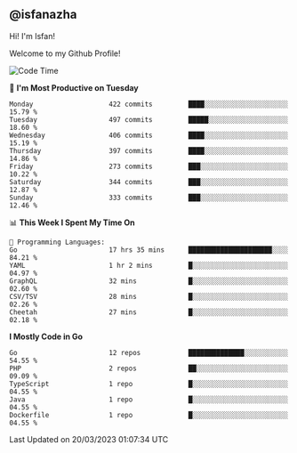 ## @isfanazha

Hi! I'm Isfan!

Welcome to my Github Profile!

<!--START_SECTION:waka-->
![Code Time](http://img.shields.io/badge/Code%20Time-2%2C453%20hrs%201%20min-blue)

📅 **I'm Most Productive on Tuesday** 

```text
Monday                   422 commits         ████░░░░░░░░░░░░░░░░░░░░░   15.79 % 
Tuesday                  497 commits         █████░░░░░░░░░░░░░░░░░░░░   18.60 % 
Wednesday                406 commits         ████░░░░░░░░░░░░░░░░░░░░░   15.19 % 
Thursday                 397 commits         ████░░░░░░░░░░░░░░░░░░░░░   14.86 % 
Friday                   273 commits         ███░░░░░░░░░░░░░░░░░░░░░░   10.22 % 
Saturday                 344 commits         ███░░░░░░░░░░░░░░░░░░░░░░   12.87 % 
Sunday                   333 commits         ███░░░░░░░░░░░░░░░░░░░░░░   12.46 % 
```


📊 **This Week I Spent My Time On** 

```text
💬 Programming Languages: 
Go                       17 hrs 35 mins      █████████████████████░░░░   84.21 % 
YAML                     1 hr 2 mins         █░░░░░░░░░░░░░░░░░░░░░░░░   04.97 % 
GraphQL                  32 mins             █░░░░░░░░░░░░░░░░░░░░░░░░   02.60 % 
CSV/TSV                  28 mins             █░░░░░░░░░░░░░░░░░░░░░░░░   02.26 % 
Cheetah                  27 mins             █░░░░░░░░░░░░░░░░░░░░░░░░   02.18 % 
```

**I Mostly Code in Go** 

```text
Go                       12 repos            ██████████████░░░░░░░░░░░   54.55 % 
PHP                      2 repos             ██░░░░░░░░░░░░░░░░░░░░░░░   09.09 % 
TypeScript               1 repo              █░░░░░░░░░░░░░░░░░░░░░░░░   04.55 % 
Java                     1 repo              █░░░░░░░░░░░░░░░░░░░░░░░░   04.55 % 
Dockerfile               1 repo              █░░░░░░░░░░░░░░░░░░░░░░░░   04.55 % 
```




 Last Updated on 20/03/2023 01:07:34 UTC
<!--END_SECTION:waka-->

<!--
**isfanazha/isfanazha** is a ✨ _special_ ✨ repository because its `README.md` (this file) appears on your GitHub profile.

Here are some ideas to get you started:

- 🔭 I’m currently working on ...
- 🌱 I’m currently learning ...
- 👯 I’m looking to collaborate on ...
- 🤔 I’m looking for help with ...
- 💬 Ask me about ...
- 📫 How to reach me: ...
- 😄 Pronouns: ...
- ⚡ Fun fact: ...
-->

